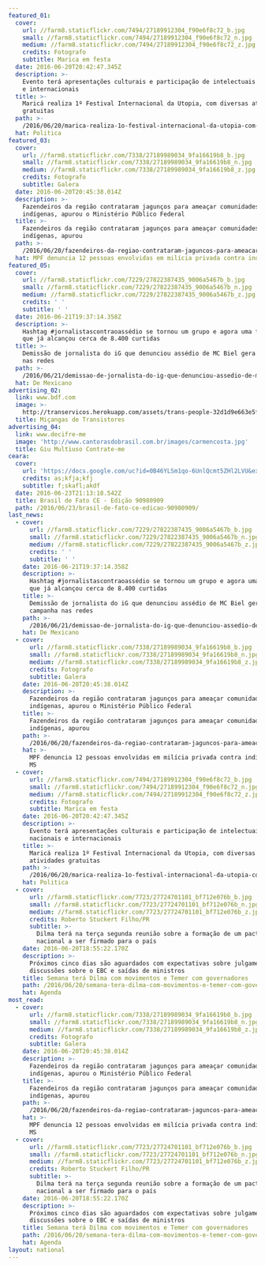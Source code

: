 ```yaml
---
featured_01:
  cover:
    url: //farm8.staticflickr.com/7494/27189912304_f90e6f8c72_b.jpg
    small: //farm8.staticflickr.com/7494/27189912304_f90e6f8c72_n.jpg
    medium: //farm8.staticflickr.com/7494/27189912304_f90e6f8c72_z.jpg
    credits: Fotografo
    subtitle: Marica em festa
  date: 2016-06-20T20:42:47.345Z
  description: >-
    Evento terá apresentações culturais e participação de intelectuais nacionais
    e internacionais
  title: >-
    Maricá realiza 1º Festival Internacional da Utopia, com diversas atividades
    gratuitas
  path: >-
    /2016/06/20/marica-realiza-1o-festival-internacional-da-utopia-com-diversas-atividades-gratuitas/
  hat: Politica
featured_03:
  cover:
    url: //farm8.staticflickr.com/7338/27189989034_9fa16619b8_b.jpg
    small: //farm8.staticflickr.com/7338/27189989034_9fa16619b8_n.jpg
    medium: //farm8.staticflickr.com/7338/27189989034_9fa16619b8_z.jpg
    credits: Fotografo
    subtitle: Galera
  date: 2016-06-20T20:45:38.014Z
  description: >-
    Fazendeiros da região contrataram jagunços para ameaçar comunidades
    indígenas, apurou o Ministério Público Federal
  title: >-
    Fazendeiros da região contrataram jagunços para ameaçar comunidades
    indígenas, apurou
  path: >-
    /2016/06/20/fazendeiros-da-regiao-contrataram-jaguncos-para-ameacar-comunidades-indigenas-apurou/
  hat: MPF denuncia 12 pessoas envolvidas em milícia privada contra indígenas no MS
featured_05:
  cover:
    url: //farm8.staticflickr.com/7229/27822387435_9006a5467b_b.jpg
    small: //farm8.staticflickr.com/7229/27822387435_9006a5467b_n.jpg
    medium: //farm8.staticflickr.com/7229/27822387435_9006a5467b_z.jpg
    credits: ' '
    subtitle: ' '
  date: 2016-06-21T19:37:14.358Z
  description: >-
    Hashtag #jornalistascontraoassédio se tornou um grupo e agora uma fanpage,
    que já alcançou cerca de 8.400 curtidas
  title: >-
    Demissão de jornalista do iG que denunciou assédio de MC Biel gera campanha
    nas redes
  path: >-
    /2016/06/21/demissao-de-jornalista-do-ig-que-denunciou-assedio-de-mc-biel-gera-campanha-nas-redes/
  hat: De Mexicano
advertising_02:
  link: www.bdf.com
  image: >-
    http://transervicos.herokuapp.com/assets/trans-people-32d1d9e663e5ffea8f48085e2c7faba71394f78486191667c89087ce73528b1d.svg
  title: Miçangas de Transistores
advertising_04:
  link: www.decifre-me
  image: 'http://www.cantorasdobrasil.com.br/images/carmencosta.jpg'
  title: Giu Multiuso Contrate-me
ceara:
  cover:
    url: 'https://docs.google.com/uc?id=0B46YLSm1qo-6UnlQcmt5ZHl2LVU&export=download'
    credits: as;kfja;kfj
    subtitle: f;skafl;akdf
  date: 2016-06-23T21:13:18.542Z
  title: Brasil de Fato CE - Edição 90980909
  path: /2016/06/23/brasil-de-fato-ce-edicao-90980909/
last_news:
  - cover:
      url: //farm8.staticflickr.com/7229/27822387435_9006a5467b_b.jpg
      small: //farm8.staticflickr.com/7229/27822387435_9006a5467b_n.jpg
      medium: //farm8.staticflickr.com/7229/27822387435_9006a5467b_z.jpg
      credits: ' '
      subtitle: ' '
    date: 2016-06-21T19:37:14.358Z
    description: >-
      Hashtag #jornalistascontraoassédio se tornou um grupo e agora uma fanpage,
      que já alcançou cerca de 8.400 curtidas
    title: >-
      Demissão de jornalista do iG que denunciou assédio de MC Biel gera
      campanha nas redes
    path: >-
      /2016/06/21/demissao-de-jornalista-do-ig-que-denunciou-assedio-de-mc-biel-gera-campanha-nas-redes/
    hat: De Mexicano
  - cover:
      url: //farm8.staticflickr.com/7338/27189989034_9fa16619b8_b.jpg
      small: //farm8.staticflickr.com/7338/27189989034_9fa16619b8_n.jpg
      medium: //farm8.staticflickr.com/7338/27189989034_9fa16619b8_z.jpg
      credits: Fotografo
      subtitle: Galera
    date: 2016-06-20T20:45:38.014Z
    description: >-
      Fazendeiros da região contrataram jagunços para ameaçar comunidades
      indígenas, apurou o Ministério Público Federal
    title: >-
      Fazendeiros da região contrataram jagunços para ameaçar comunidades
      indígenas, apurou
    path: >-
      /2016/06/20/fazendeiros-da-regiao-contrataram-jaguncos-para-ameacar-comunidades-indigenas-apurou/
    hat: >-
      MPF denuncia 12 pessoas envolvidas em milícia privada contra indígenas no
      MS
  - cover:
      url: //farm8.staticflickr.com/7494/27189912304_f90e6f8c72_b.jpg
      small: //farm8.staticflickr.com/7494/27189912304_f90e6f8c72_n.jpg
      medium: //farm8.staticflickr.com/7494/27189912304_f90e6f8c72_z.jpg
      credits: Fotografo
      subtitle: Marica em festa
    date: 2016-06-20T20:42:47.345Z
    description: >-
      Evento terá apresentações culturais e participação de intelectuais
      nacionais e internacionais
    title: >-
      Maricá realiza 1º Festival Internacional da Utopia, com diversas
      atividades gratuitas
    path: >-
      /2016/06/20/marica-realiza-1o-festival-internacional-da-utopia-com-diversas-atividades-gratuitas/
    hat: Politica
  - cover:
      url: //farm8.staticflickr.com/7723/27724701101_bf712e076b_b.jpg
      small: //farm8.staticflickr.com/7723/27724701101_bf712e076b_n.jpg
      medium: //farm8.staticflickr.com/7723/27724701101_bf712e076b_z.jpg
      credits: Roberto Stuckert Filho/PR
      subtitle: >-
        Dilma terá na terça segunda reunião sobre a formação de um pacto
        nacional a ser firmado para o país
    date: 2016-06-20T18:55:22.170Z
    description: >-
      Próximos cinco dias são aguardados com expectativas sobre julgamentos e
      discussões sobre o EBC e saídas de ministros
    title: Semana terá Dilma com movimentos e Temer com governadores
    path: /2016/06/20/semana-tera-dilma-com-movimentos-e-temer-com-governadores/
    hat: Agenda
most_read:
  - cover:
      url: //farm8.staticflickr.com/7338/27189989034_9fa16619b8_b.jpg
      small: //farm8.staticflickr.com/7338/27189989034_9fa16619b8_n.jpg
      medium: //farm8.staticflickr.com/7338/27189989034_9fa16619b8_z.jpg
      credits: Fotografo
      subtitle: Galera
    date: 2016-06-20T20:45:38.014Z
    description: >-
      Fazendeiros da região contrataram jagunços para ameaçar comunidades
      indígenas, apurou o Ministério Público Federal
    title: >-
      Fazendeiros da região contrataram jagunços para ameaçar comunidades
      indígenas, apurou
    path: >-
      /2016/06/20/fazendeiros-da-regiao-contrataram-jaguncos-para-ameacar-comunidades-indigenas-apurou/
    hat: >-
      MPF denuncia 12 pessoas envolvidas em milícia privada contra indígenas no
      MS
  - cover:
      url: //farm8.staticflickr.com/7723/27724701101_bf712e076b_b.jpg
      small: //farm8.staticflickr.com/7723/27724701101_bf712e076b_n.jpg
      medium: //farm8.staticflickr.com/7723/27724701101_bf712e076b_z.jpg
      credits: Roberto Stuckert Filho/PR
      subtitle: >-
        Dilma terá na terça segunda reunião sobre a formação de um pacto
        nacional a ser firmado para o país
    date: 2016-06-20T18:55:22.170Z
    description: >-
      Próximos cinco dias são aguardados com expectativas sobre julgamentos e
      discussões sobre o EBC e saídas de ministros
    title: Semana terá Dilma com movimentos e Temer com governadores
    path: /2016/06/20/semana-tera-dilma-com-movimentos-e-temer-com-governadores/
    hat: Agenda
layout: national
---
```


